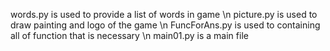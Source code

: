 words.py is used to provide a list of words in game \n
picture.py is used to draw painting and logo of the game \n
FuncForAns.py is used to containing all of function that is necessary \n
main01.py is a main file 
